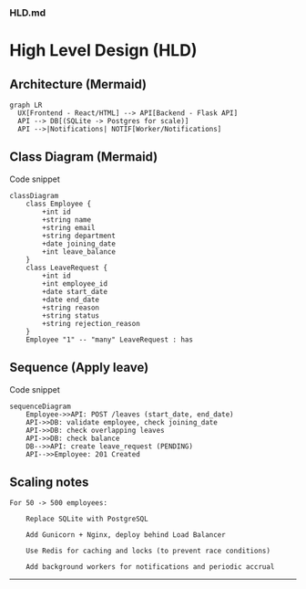 ### **HLD.md**


# High Level Design (HLD)

## Architecture (Mermaid)
```
graph LR
  UX[Frontend - React/HTML] --> API[Backend - Flask API]
  API --> DB[(SQLite -> Postgres for scale)]
  API -->|Notifications| NOTIF[Worker/Notifications]
```
## Class Diagram (Mermaid)

Code snippet
``` 
classDiagram
    class Employee {
        +int id
        +string name
        +string email
        +string department
        +date joining_date
        +int leave_balance
    }
    class LeaveRequest {
        +int id
        +int employee_id
        +date start_date
        +date end_date
        +string reason
        +string status
        +string rejection_reason
    }
    Employee "1" -- "many" LeaveRequest : has
```

## Sequence (Apply leave)

Code snippet
```
sequenceDiagram
    Employee->>API: POST /leaves (start_date, end_date)
    API->>DB: validate employee, check joining_date
    API->>DB: check overlapping leaves
    API->>DB: check balance
    DB-->>API: create leave_request (PENDING)
    API-->>Employee: 201 Created
```

## Scaling notes

    For 50 -> 500 employees:

        Replace SQLite with PostgreSQL

        Add Gunicorn + Nginx, deploy behind Load Balancer

        Use Redis for caching and locks (to prevent race conditions)

        Add background workers for notifications and periodic accrual


---